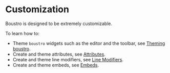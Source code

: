 # Customization

Boustro is designed to be extremely customizable.

To learn how to:

- Theme `boustro` widgets such as the editor and the toolbar, see [Theming boustro](customization/theming_boustro.md).
- Create and theme attributes, see [Attributes](customization/attributes.md).
- Create and theme line modifiers, see [Line Modifiers](customization/line_modifiers.md).
- Create and theme embeds, see [Embeds](customization/embeds.md).
